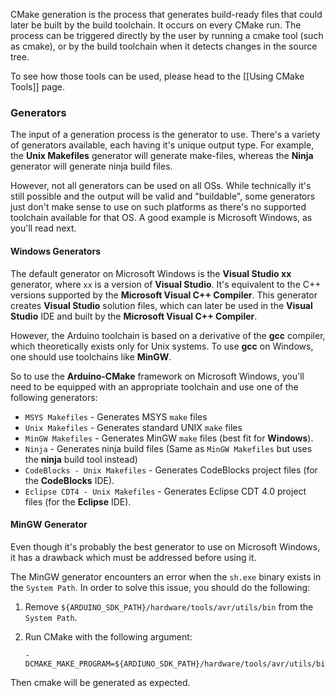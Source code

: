 CMake generation is the process that generates build-ready files that could later be built by the build toolchain. It occurs on every CMake run.
The process can be triggered directly by the user by running a cmake tool (such as cmake), or by the build toolchain when it detects changes in the source tree.

To see how those tools can be used, please head to the [[Using CMake Tools]] page.

### Generators

The input of a generation process is the generator to use.
There's a variety of generators available, each having it's unique output type. 
For example, the **Unix Makefiles** generator will generate make-files, whereas the **Ninja** generator will generate ninja build files.

However, not all generators can be used on all OSs.
While technically it's still possible and the output will be valid and "buildable", some generators just don't make sense to use on such platforms as there's no supported toolchain available for that OS.
A good example is Microsoft Windows, as you'll read next.

#### Windows Generators

The default generator on Microsoft Windows is the **Visual Studio xx** generator, where `xx` is a version of **Visual Studio**. It's equivalent to the C++ versions supported by the **Microsoft Visual C++ Compiler**.
This generator creates **Visual Studio** solution files, which can later be used in the **Visual Studio** IDE and built by the **Microsoft Visual C++ Compiler**.

However, the Arduino toolchain is based on a derivative of the **gcc** compiler, which theoretically exists only for Unix systems. To use **gcc** on Windows, one should use toolchains like **MinGW**.

So to use the **Arduino-CMake** framework on Microsoft Windows, you'll need to be equipped with an appropriate toolchain and use one of the following generators:

* `MSYS Makefiles` - Generates MSYS `make` files
* `Unix Makefiles` - Generates standard UNIX `make` files
* `MinGW Makefiles` - Generates MinGW `make` files (best fit for **Windows**).
* `Ninja` - Generates ninja build files (Same as `MinGW Makefiles` but uses the **ninja** build tool instead)
* `CodeBlocks - Unix Makefiles` - Generates CodeBlocks project files (for the **CodeBlocks** IDE).
* `Eclipse CDT4 - Unix Makefiles` - Generates Eclipse CDT 4.0 project files (for the **Eclipse** IDE).

#### MinGW Generator

Even though it's probably the best generator to use on Microsoft Windows, it has a drawback which must be addressed before using it.

The MinGW generator encounters an error when the `sh.exe` binary exists in the `System Path`.
In order to solve this issue, you should do the following:

1. Remove `${ARDUINO_SDK_PATH}/hardware/tools/avr/utils/bin` from the `System Path`.

2. Run CMake with the following argument:

   ```
   -DCMAKE_MAKE_PROGRAM=${ARDIUNO_SDK_PATH}/hardware/tools/avr/utils/bin/make.exe
   ```

Then cmake will be generated as expected.
